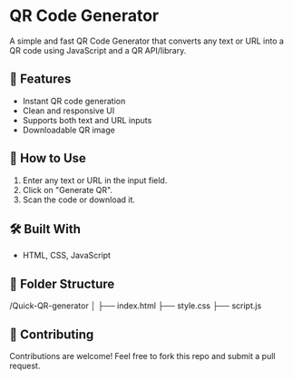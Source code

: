 # QR Code Generator

A simple and fast QR Code Generator that converts any text or URL into a QR code using JavaScript and a QR API/library.

## 🔧 Features
- Instant QR code generation
- Clean and responsive UI
- Supports both text and URL inputs
- Downloadable QR image

## 🚀 How to Use
1. Enter any text or URL in the input field.
2. Click on "Generate QR".
3. Scan the code or download it.

## 🛠️ Built With
- HTML, CSS, JavaScript

## 📂 Folder Structure
/Quick-QR-generator
│
├── index.html
├── style.css
├── script.js

## 🤝 Contributing

Contributions are welcome! Feel free to fork this repo and submit a pull request.

